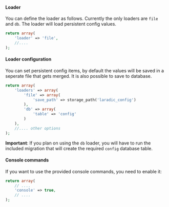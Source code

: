 <!---
title: Configuration
author: Robin Radic
icon: fa fa-legal
-->

#### Loader
You can define the loader as follows. Currently the only loaders are `file` and `db`. The loader will load persistent config values.

```php
return array(
    'loader' => 'file',
    //....
);
```

#### Loader configuration
You can set persistent config items, by default the values will be saved in a seperate file that gets merged. It is also possible to save to database.

```php
return array(
    'loaders' => array(
        'file' => array(
            'save_path' => storage_path('laradic_config')
        ),
        'db' => array(
            'table' => 'config'
        )
    ),
    //.... other options
);
```
**Important**: If you plan on using the `db` loader, you will have to run the included migration that will create the required `config` database table.


#### Console commands
If you want to use the provided console commands, you need to enable it:
```php
return array(
    // ....
    'console' => true,
    // ....
);
```

